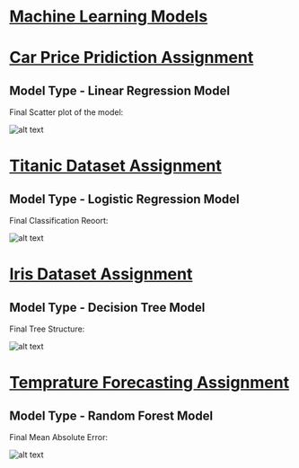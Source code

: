 # [Machine Learning Models](https://github.com/InsaneSidd/Car-Price-Assignment-1)
# [Car Price Pridiction Assignment](https://github.com/InsaneSidd/Machine-Learning-Models/blob/main/CarPrice%20Prediction%20Assignment.ipynb)
## Model Type - Linear Regression Model

Final Scatter plot of the model: 

![alt text](https://github.com/InsaneSidd/Car-Price-Assignment-1/blob/main/CarPrice%20Assignment%20Scatter%20Plot.png "Logo Title Text 1")

# [Titanic Dataset Assignment](https://github.com/InsaneSidd/Machine-Learning-Models/blob/main/Titanic%20Dataset%20-%20Logistic%20Regression.ipynb)
## Model Type - Logistic Regression Model

Final Classification Reoort:

![alt text](https://github.com/InsaneSidd/Machine-Learning-Models/blob/main/Logistic%20Regression%20Accuracy.png "Logo Title Text 1")

# [Iris Dataset Assignment](https://github.com/InsaneSidd/Machine-Learning-Models/blob/main/Iris%20Dataset%20Assignment.ipynb)
## Model Type - Decision Tree Model

Final Tree Structure:

![alt text](https://github.com/InsaneSidd/Machine-Learning-Models/blob/main/Decision%20Tree%20-%20Final%20Tree.png "Logo Title Text 1")

# [Temprature Forecasting Assignment](https://github.com/InsaneSidd/Machine-Learning-Models/blob/main/Temperature%20Forecasting%20Assignment.ipynb)
## Model Type - Random Forest Model

Final Mean Absolute Error:

![alt text](https://github.com/InsaneSidd/Machine-Learning-Models/blob/main/Random%20Forest%20Mean%20Absolute%20Error.png "Logo Title Text 1")






